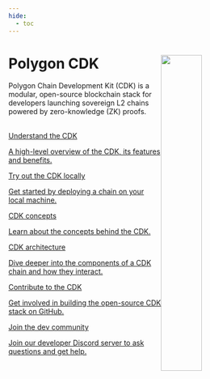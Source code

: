 ```yaml
---
hide:
  - toc
---
```


<style>
   .git-revision-date-localized-plugin, .md-source-file, .md-content__button.md-icon {
      display: none;
   }
</style>

<div class="section-wrapper product-section-head">
   <div class="hero-image"><img src="../img/cdk/cdk.svg" loading="lazy" class="hero-image" style="width: 40%; float: right;"></div>
   <div class="hero-left">
      <h1 class="hero-heading">Polygon CDK</h1>
      <p class="hero-subtext">Polygon Chain Development Kit (CDK) is a modular, open-source blockchain stack for developers launching sovereign L2 chains powered by zero-knowledge (ZK) proofs.</p>
   </div>
   </br>
</div>

<div class="grid-container">
   <div class="grid-item">
      <a href="./overview">
         <div class="product-list-item-header">
            <div class="feature-card-heading">Understand the CDK</div>
         </div>
         <p class="feature-paragraph">A high-level overview of the CDK, its features and benefits.</p>
      </a>
   </div>
   <div class="grid-item">
      <a href="./getting-started/local-deployment/">
         <div class="product-list-item-header">
            <div class="feature-card-heading">Try out the CDK locally</div>
         </div>
         <p class="feature-paragraph">Get started by deploying a chain on your local machine.</p>
      </a>
   </div>
   <div class="grid-item">
      <a href="./concepts/layer2s">
         <div class="product-list-item-header">
            <div class="feature-card-heading">CDK concepts</div>
         </div>
         <p class="feature-paragraph">Learn about the concepts behind the CDK.</p>
      </a>
   </div>
    <div class="grid-item">
      <a href="./architecture/cdk-zkevm">
         <div class="product-list-item-header">
            <div class="feature-card-heading">CDK architecture</div>
         </div>
         <p class="feature-paragraph">Dive deeper into the components of a CDK chain and how they interact.</p>
      </a>
   </div>
   <div class="grid-item">
      <a href="https://github.com/0xPolygon/cdk-validium-node" target="_blank">
         <div class="product-list-item-header">
            <div class="feature-card-heading">Contribute to the CDK</div>
         </div>
         <p class="feature-paragraph">Get involved in building the open-source CDK stack on GitHub.</p>
      </a>
   </div>
   <div class="grid-item">
      <a href="https://discord.com/invite/0xpolygonRnD" target="_blank">
         <div class="product-list-item-header">
            <div class="feature-card-heading">Join the dev community</div>
         </div>
         <p class="feature-paragraph">Join our developer Discord server to ask questions and get help.</p>
      </a>
   </div>
</div>